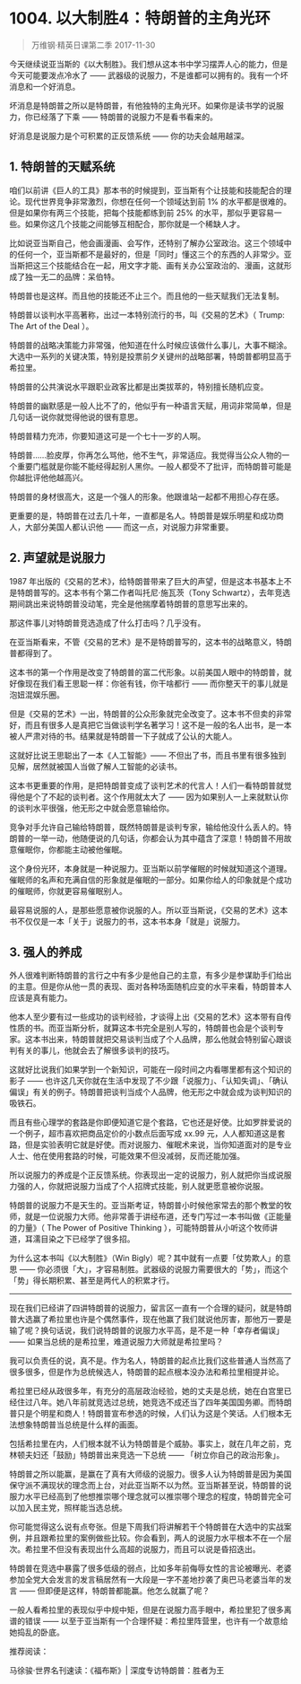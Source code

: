 # 1004. 以大制胜4：特朗普的主角光环
> 万维钢·精英日课第二季
2017-11-30

今天继续说亚当斯的《以大制胜》。我们想从这本书中学习摆弄人心的能力，但是今天可能要泼点冷水了 —— 武器级的说服力，不是谁都可以拥有的。我有一个坏消息和一个好消息。

坏消息是特朗普之所以是特朗普，有他独特的主角光环。如果你是读书学的说服力，你已经落了下乘 —— 特朗普的说服力不是看书看来的。

好消息是说服力是个可积累的正反馈系统 —— 你的功夫会越用越深。 

## 1. 特朗普的天赋系统
咱们以前讲《巨人的工具》那本书的时候提到，亚当斯有个让技能和技能配合的理论。现代世界竞争非常激烈，你想在任何一个领域达到前 1% 的水平都是很难的。但是如果你有两三个技能，把每个技能都练到前 25% 的水平，那似乎更容易一些。如果你这几个技能之间能够互相配合，那你就是一个稀缺人才。

比如说亚当斯自己，他会画漫画、会写作，还特别了解办公室政治。这三个领域中的任何一个，亚当斯都不是最好的，但是「同时」懂这三个的东西的人非常少。亚当斯把这三个技能结合在一起，用文字才能、画有关办公室政治的、漫画，这就形成了独一无二的品牌：呆伯特。

特朗普也是这样。而且他的技能还不止三个。而且他的一些天赋我们无法复制。

特朗普以谈判水平高著称，出过一本特别流行的书，叫《交易的艺术》（ Trump: The Art of the Deal ）。

特朗普的战略决策能力非常强，他知道在什么时候应该做什么事儿，大事不糊涂。大选中一系列的关键决策，特别是投票前夕关键州的战略部署，特朗普都明显高于希拉里。

特朗普的公共演说水平跟职业政客比都是出类拔萃的，特别擅长随机应变。

特朗普的幽默感是一般人比不了的，他似乎有一种语言天赋，用词非常简单，但是几句话一说你就觉得他说的很有意思。

特朗普精力充沛，你要知道这可是一个七十一岁的人啊。

特朗普……脸皮厚，你再怎么骂他，他不生气，非常适应。我觉得当公众人物的一个重要门槛就是你能不能经得起别人黑你。一般人都受不了批评，而特朗普可能是你越批评他他越高兴。

特朗普的身材很高大，这是一个强人的形象。他跟谁站一起都不用担心存在感。

更重要的是，特朗普在过去几十年，一直都是名人。特朗普是娱乐明星和成功商人，大部分美国人都认识他 —— 而这一点，对说服力非常重要。 

## 2. 声望就是说服力
1987 年出版的《交易的艺术》，给特朗普带来了巨大的声望，但是这本书基本上不是特朗普写的。这本书有个第二作者叫托尼·施瓦茨（Tony Schwartz），去年竞选期间跳出来说特朗普没动笔，完全是他揣摩着特朗普的意思写出来的。

那这件事儿对特朗普竞选造成了什么打击吗？几乎没有。

在亚当斯看来，不管《交易的艺术》是不是特朗普写的，这本书的战略意义，特朗普都得到了。

这本书的第一个作用是改变了特朗普的富二代形象。以前美国人眼中的特朗普，就好像现在我们看王思聪一样：你爸有钱，你干啥都行 —— 而你整天干的事儿就是泡妞混娱乐圈。

但是《交易的艺术》一出，特朗普的公众形象就完全改变了。这本书不但卖的非常好，而且有很多人是真把它当做谈判学名著学习！这不是一般的名人出书，是一本被人严肃对待的书。结果就是特朗普一下子就成了公认的大能人。

这就好比说王思聪出了一本《人工智能》—— 不但出了书，而且书里有很多独到见解，居然就被国人当做了解人工智能的必读书。

这本书更重要的作用，是把特朗普变成了谈判艺术的代言人！人们一看特朗普就觉得他是个了不起的谈判者。这个作用就太大了 —— 因为如果别人一上来就默认你的谈判水平很强，他无形之中就会愿意输给你。

竞争对手允许自己输给特朗普，既然特朗普是谈判专家，输给他没什么丢人的。特朗普的一举一动，他随便说的几句话，你都会认为其中蕴含了深意！特朗普不用故意催眠你，你都能主动被他催眠。

这个身份光环，本身就是一种说服力。亚当斯以前学催眠的时候就知道这个道理。催眠师的名声和充满自信的形象就是催眠的一部分。如果你给人的印象就是个成功的催眠师，你就更容易催眠别人。

最容易说服的人，是那些愿意被你说服的人。所以亚当斯说，《交易的艺术》这本书不仅仅是一本「关于」说服力的书，这本书本身「就是」说服力。 

## 3. 强人的养成
外人很难判断特朗普的言行之中有多少是他自己的主意，有多少是参谋助手们给出的主意。但是你从他一贯的表现、面对各种场面随机应变的水平来看，特朗普本人应该是真有能力。

他本人至少要有过一些成功的谈判经验，才谈得上出《交易的艺术》这本带有自传性质的书。而亚当斯分析，就算这本书完全是别人写的，特朗普也会是个谈判专家。这本书出来，特朗普就把交易谈判当成了个人品牌，那么他就会特别留心跟谈判有关的事儿，他就会去了解很多谈判的技巧。

这就好比说我们如果学到一个新知识，可能在一段时间之内看哪里都有这个知识的影子 —— 也许这几天你就在生活中发现了不少跟「说服力」、「认知失调」、「确认偏误」有关的例子。特朗普把谈判当成个人品牌，他无形之中就会成为谈判知识的吸铁石。

而且有些心理学的套路是你即便知道它是个套路，它也还是好使。比如罗胖爱说的一个例子，超市喜欢把商品定价的小数点后面写成 xx.99 元，人人都知道这是套路，但是实验表明它就是好使。而对说服力、催眠术来说，当你知道面对的是专业人士、他在使用套路的时候，可能效果不但没减弱，反而还能加强。

所以说服力的养成是个正反馈系统。你表现出一定的说服力，别人就把你当成说服力强的人，你就把说服力当成了个人招牌式技能，别人就更愿意被你说服。

特朗普的说服力不是天生的。亚当斯考证，特朗普小时候他家常去的那个教堂的牧师，就是一位说服力大师。他非常善于讲经布道，还专门写过一本书叫做《正能量的力量》（ The Power of Positive Thinking ），可能特朗普从小听这个牧师讲道，耳濡目染之下已经学了很多招。

为什么这本书叫《以大制胜》（Win Bigly）呢？其中就有一点要「仗势欺人」的意思 —— 你必须很「大」，才容易制胜。武器级的说服力需要很大的「势」，而这个「势」得长期积累、甚至是两代人的积累才行。 

***

现在我们已经讲了四讲特朗普的说服力，留言区一直有一个合理的疑问，就是特朗普大选赢了希拉里也许是个偶然事件，现在他赢了我们就说他厉害，那他万一要是输了呢？换句话说，我们说特朗普的说服力水平高，是不是一种「幸存者偏误」 —— 如果当总统的是希拉里，难道说服力大师就是希拉里吗？

我可以负责任的说，真不是。作为名人，特朗普的起点比我们这些普通人当然高了很多很多，但是作为总统候选人，特朗普的起点根本没办法和希拉里相提并论。

希拉里已经从政很多年，有充分的高层政治经验，她的丈夫是总统，她在白宫里已经住过八年。她八年前就竞选过总统，她竞选不成还当了四年美国国务卿。而特朗普只是个明星和商人！特朗普宣布参选的时候，人们认为这是个笑话。人们根本无法想象特朗普当总统是什么样的画面。

包括希拉里在内，人们根本就不认为特朗普是个威胁。事实上，就在几年之前，克林顿夫妇还「鼓励」特朗普出来竞选一下总统 —— 「树立你自己的政治形象」。 

特朗普之所以能赢，是赢在了真有大师级的说服力。很多人认为特朗普是因为美国保守派不满现状的理念而上台，对此亚当斯不以为然。亚当斯甚至说，特朗普的说服力水平已经高到了他想推崇哪个理念就可以推崇哪个理念的程度，特朗普完全可以加入民主党，照样能当选总统。

你可能觉得这么说有点夸张。但是下周我们将讲解若干个特朗普在大选中的实战案例，并且跟希拉里的案例做些比较。你会看到，两人的说服力水平根本不在一个层次。希拉里不但没有表现出什么高超的说服力，而且可以说是昏招迭出。

特朗普在竞选中暴露了很多低级的弱点，比如多年前侮辱女性的言论被曝光、老婆参加全党大会发言的发言稿居然有一大段是一字不差地抄袭了奥巴马老婆当年的发言 —— 但即便是这样，特朗普都能赢。他怎么就赢了呢？

一般人看希拉里的表现似乎中规中矩，但是在说服力高手眼中，希拉里犯了很多离谱的错误 —— 以至于亚当斯有一个合理怀疑：希拉里阵营里，也许有一个故意给她捣乱的卧底。 

推荐阅读：

马徐骏·世界名刊速读：《福布斯》| 深度专访特朗普：胜者为王